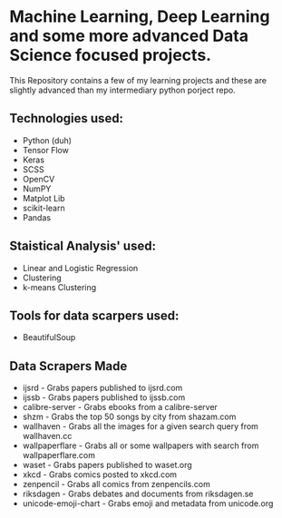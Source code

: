 # Machine Learning, Deep Learning and some more advanced Data Science focused projects.

This Repository contains a few of my learning projects and these are slightly advanced than my intermediary python porject repo.

## Technologies used:

- Python (duh)
- Tensor Flow
- Keras
- SCSS
- OpenCV
- NumPY
- Matplot Lib
- scikit-learn
- Pandas

## Staistical Analysis' used:
- Linear and Logistic Regression
- Clustering
- k-means Clustering 

## Tools for data scarpers used:
- BeautifulSoup


## Data Scrapers Made
- ijsrd - Grabs papers published to ijsrd.com
- ijssb - Grabs papers published to ijssb.com
- calibre-server - Grabs ebooks from a calibre-server
- shzm - Grabs the top 50 songs by city from shazam.com
- wallhaven - Grabs all the images for a given search query from wallhaven.cc
- wallpaperflare - Grabs all or some wallpapers with search from wallpaperflare.com
- waset - Grabs papers published to waset.org
- xkcd - Grabs comics posted to xkcd.com
- zenpencil - Grabs all comics from zenpencils.com
- riksdagen - Grabs debates and documents from riksdagen.se
- unicode-emoji-chart - Grabs emoji and metadata from unicode.org
